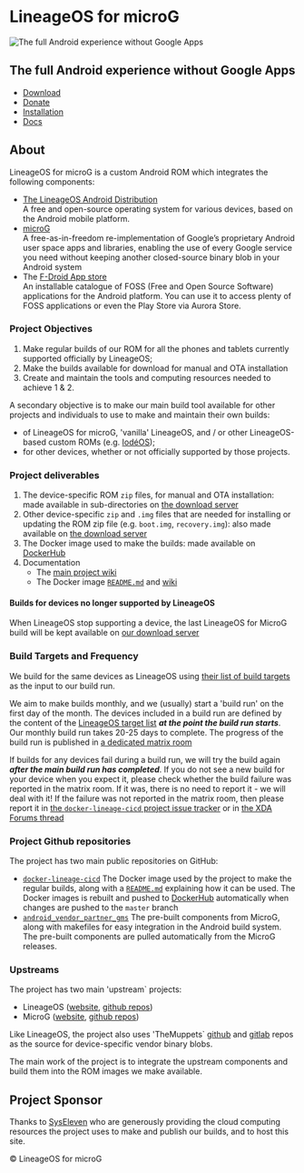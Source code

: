 # LineageOS for microG
![The full Android experience without Google Apps](images/screen_logo.jpg)

## The full Android experience without Google Apps

<ul class="actions">
  <p>
  <li>
    <a href="https://download.lineage.microg.org/" class=
    "button special icon fa-download">Download</a>
  </li>
  <li>
    <a href="https://liberapay.com/microG/" class=
    "button icon scrolly">
      <i class="fa fa-heart" aria-hidden="true" style="color:#EB1E63"></i>
      Donate</a>
  </li>
  <li>
    <a href="https://github.com/lineageos4microg/l4m-wiki/wiki/Installation" class=
    "button icon fa-chevron-down scrolly">Installation</a>
  </li>
  <li>
    <a href="https://github.com/lineageos4microg/l4m-wiki/wiki/" class=
    "button icon fa-chevron-down scrolly">Docs</a>
  </li>
  </p>
</ul>

## About
LineageOS for microG is a custom Android ROM which integrates the following components:
- [The LineageOS Android Distribution](https://lineageos.org/)<br>A free and open-source operating system for various devices, based on the Android mobile platform.
- [microG](https://microg.org/)<br>A free-as-in-freedom re-implementation of Google’s proprietary Android user space apps and libraries, enabling the use of every Google service you need without keeping another closed-source binary blob in your Android system
- The [F-Droid App store](https://f-droid.org/)<br>An installable catalogue of FOSS (Free and Open Source Software) applications for the Android platform. You can use it to access plenty of FOSS applications or even the Play Store via Aurora Store.

### Project Objectives

1. Make regular builds of our ROM for all the phones and tablets currently supported officially by LineageOS;
2. Make the builds available for download for manual and OTA installation
3. Create and maintain the tools and computing resources needed to achieve 1 & 2.

A secondary objective is to make our main build tool available for other projects and individuals to use to make and maintain their own builds:

- of LineageOS for microG, 'vanilla' LineageOS, and / or other LineageOS-based custom ROMs (e.g. [IodéOS](https://iode.tech/));
- for other devices, whether or not officially supported by those projects.

### Project deliverables

1. The device-specific ROM `zip` files, for manual and OTA installation: made available in sub-directories on [the download server](https://download.lineage.microg.org/)
2. Other device-specific `zip` and `.img` files that are needed for installing or updating the ROM zip file (e.g. `boot.img`, `recovery.img`): also made available on [the download server](https://download.lineage.microg.org/)
3. The Docker image used to make the builds: made available on [DockerHub](https://hub.docker.com/r/lineageos4microg/docker-lineage-cicd/)
4. Documentation
    - The [main project wiki](https://github.com/lineageos4microg/l4m-wiki/wiki)
    - The Docker image [`README.md`](https://github.com/lineageos4microg/docker-lineage-cicd#) and [wiki](https://github.com/lineageos4microg/docker-lineage-cicd/wiki)

#### Builds for devices no longer supported by LineageOS

When LineageOS stop supporting a device, the last LineageOS for MicroG build will be kept available on [our download server](https://download.lineage.microg.org/)

### Build Targets and Frequency

We build for the same devices as LineageOS using [their list of build targets](https://github.com/LineageOS/hudson/blob/main/lineage-build-targets) as the input to our build run.

We aim to make builds monthly, and we (usually) start a 'build run' on the first day of the month. The devices included in a build run are defined by the content of the [LineageOS target list](https://github.com/LineageOS/hudson/blob/main/lineage-build-targets) ***at the point the build run starts***. Our monthly build run takes 20-25 days to complete. The progress of the build run is published in [a dedicated matrix room](https://matrix.to/#/#microg-lineage-os-builds:matrix.domainepublic.net)

If builds for any devices fail during a build run, we will try the build again ***after the main build run has completed***. If you do not see a new build for your device when you expect it, please check whether the build failure was reported in the matrix room. If it was, there is no need to report it - we will deal with it! If the failure was not reported in the matrix room, then please report it in [the `docker-lineage-cicd` project issue tracker](https://github.com/lineageos4microg/docker-lineage-cicd/issues) or in [the XDA Forums thread](https://xdaforums.com/t/lineageos-for-microg.3700997/)

### Project Github repositories

The project has two main public repositories on GitHub:
-  [`docker-lineage-cicd`]( https://github.com/lineageos4microg/docker-lineage-cicd)
 The Docker image used by the project to make the regular builds, along with a [`README.md`](https://github.com/lineageos4microg/docker-lineage-cicd#readme) explaining how it can be used. The Docker images is rebuilt and pushed to [DockerHub](https://hub.docker.com/r/lineageos4microg/docker-lineage-cicd/) automatically when changes are pushed to the `master` branch
- [`android_vendor_partner_gms`](https://github.com/lineageos4microg/android_vendor_partner_gms)
The pre-built components from MicroG, along with makefiles for easy integration in the Android build system. The pre-built components are pulled automatically from the MicroG releases.

### Upstreams

The project has two main 'upstream` projects:

- LineageOS ([website](https://lineageos.org/), [github repos](https://github.com/LineageOS))
- MicroG ([website](https://microg.org/), [github repos](https://github.com/microg))

Like LineageOS, the project also uses 'TheMuppets` [github](https://github.com/TheMuppets/) and [gitlab](https://gitlab.com/the-muppets) repos as the source for device-specific vendor binary blobs.

The main work of the project is to integrate the upstream components and build them into the ROM images we make available.

## Project Sponsor
Thanks to [SysEleven](https://www.syseleven.de/en/) who are generously providing the cloud computing resources the project uses to make and publish our builds, and to host this site.

<footer id="footer">
  <p class="copyright">© LineageOS for microG</p>
</footer>
